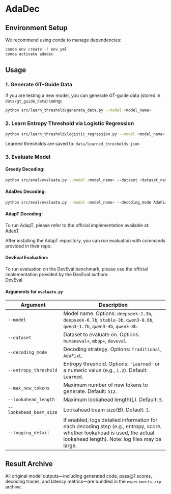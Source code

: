 # AdaDec

## Environment Setup

We recommend using conda to manage dependencies:

```bash
conda env create -f env.yml
conda activate adadec
````

## Usage

### 1. Generate GT-Guide Data

If you are testing a new model, you can generate GT-guide data (stored in `data/gt_guide_data`) using:

```bash
python src/learn_threshold/generate_data.py --model <model_name>
```

### 2. Learn Entropy Threshold via Logistic Regression

```bash
python src/learn_threshold/logistic_regression.py --model <model_name>
```

Learned thresholds are saved to:
`data/learned_thresholds.json`

### 3. Evaluate Model

#### Greedy Decoding:

```bash
python src/eval/evaluate.py --model <model_name> --dataset <dataset_name>
```

#### AdaDec Decoding:

```bash
python src/eval/evaluate.py --model <model_name> --decoding_mode AdaFixL --dataset <dataset_name>
```

#### AdapT Decoding:

To run AdapT, please refer to the official implementation available at:  
[AdapT](https://github.com/LJ2lijia/AdapT)

After installing the AdapT repository, you can run evaluation with commands provided in their repo.

#### DevEval Evaluation:

To run evaluation on the DevEval benchmark, please use the official implementation provided by the DevEval authors:  
[DevEval](https://github.com/seketeam/DevEval)

#### Arguments for `evaluate.py`

| Argument                | Description                                                                                                                                                  |
| ----------------------- | ------------------------------------------------------------------------------------------------------------------------------------------------------------ |
| `--model`               | Model name. Options: `deepseek-1.3b`, `deepseek-6.7b`, `stable-3b`, `qwen3-0.6b`, `qwen3-1.7b`, `qwen3-4b`, `qwen3-8b`.                      |
| `--dataset`             | Dataset to evaluate on. Options: `humaneval+`, `mbpp+`, `deveval`.                                                                                                        |
| `--decoding_mode`       | Decoding strategy. Options: `Traditional`, `AdaFixL`.                                                                                             |
| `--entropy_threshold`   | Entropy threshold. Options: `'Learned'` or a numeric value (e.g., `1.2`). Default: `Learned`.                                                                |
| `--max_new_tokens`      | Maximum number of new tokens to generate. Default: `512`.                                                                                                    |
| `--lookahead_length`    | Maximum lookahead length(L). Default: `5`.                                                                |
| `--lookahead_beam_size` | Lookahead beam size(B). Default: `3`.                                                                                                                           |
| `--logging_detail`      | If enabled, logs detailed information for each decoding step (e.g., entropy, score, whether lookahead is used, the actual lookahead length). Note: log files may be large. |

## Result Archive

All original model outputs—including generated code, pass@1 scores, decoding traces, and latency metrics—are bundled in the `experiments.zip` archive.
